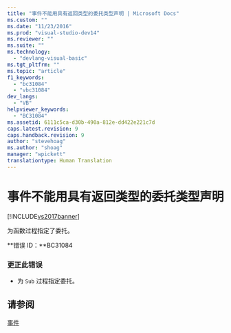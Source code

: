 ```yaml
---
title: "事件不能用具有返回类型的委托类型声明 | Microsoft Docs"
ms.custom: ""
ms.date: "11/23/2016"
ms.prod: "visual-studio-dev14"
ms.reviewer: ""
ms.suite: ""
ms.technology: 
  - "devlang-visual-basic"
ms.tgt_pltfrm: ""
ms.topic: "article"
f1_keywords: 
  - "bc31084"
  - "vbc31084"
dev_langs: 
  - "VB"
helpviewer_keywords: 
  - "BC31084"
ms.assetid: 6111c5ca-d30b-490a-812e-dd422e221c7d
caps.latest.revision: 9
caps.handback.revision: 9
author: "stevehoag"
ms.author: "shoag"
manager: "wpickett"
translationtype: Human Translation
---
```

# 事件不能用具有返回类型的委托类型声明
[!INCLUDE[vs2017banner](../../../csharp/includes/vs2017banner.md)]

为函数过程指定了委托。  
  
 **错误 ID：**BC31084  
  
### 更正此错误  
  
-   为 `Sub` 过程指定委托。  
  
## 请参阅  
 [事件](../../../visual-basic/programming-guide/language-features/events/events.md)